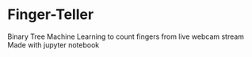 # Finger-Teller

Binary Tree Machine Learning to count fingers from live webcam stream
Made with jupyter notebook